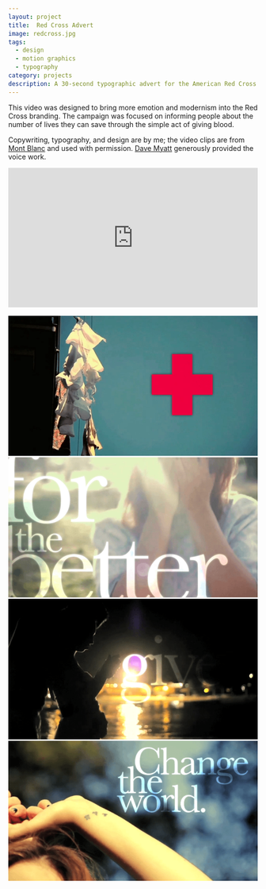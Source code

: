 ```yaml
---
layout: project
title:  Red Cross Advert
image: redcross.jpg
tags:
  - design
  - motion graphics
  - typography
category: projects
description: A 30-second typographic advert for the American Red Cross.
---
```


This video was designed to bring more emotion and modernism into the Red Cross branding.  The campaign was focused on informing people about the number of lives they can save through the simple act of giving blood.

Copywriting, typography, and design are by me; the video clips are from [Mont Blanc](http://www.montblanconesecond.com "Mont Blanc") and used with permission. [Dave Myatt](http://www.mediamessage.co.uk "Dave Myatt") generously provided the voice work.

<iframe src="https://player.vimeo.com/video/62904525?color=2ba6cb&title=0&byline=0&portrait=0" width="100%" height="281" frameborder="0" webkitallowfullscreen mozallowfullscreen allowfullscreen></iframe>

![Red Cross 01](/img/redcross_image01.png)
![Red Cross 02](/img/redcross_image02.png)
![Red Cross 03](/img/redcross_image03.png)
![Red Cross 04](/img/redcross_image04.png)